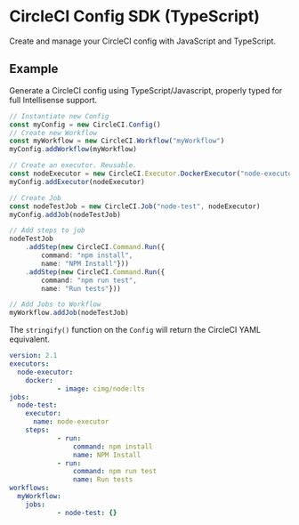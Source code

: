 # CircleCI Config SDK (TypeScript)

Create and manage your CircleCI config with JavaScript and TypeScript.

## Example

Generate a CircleCI config using TypeScript/Javascript, properly typed for full Intellisense support.

```typescript
// Instantiate new Config
const myConfig = new CircleCI.Config()
// Create new Workflow
const myWorkflow = new CircleCI.Workflow("myWorkflow")
myConfig.addWorkflow(myWorkflow)

// Create an executor. Reusable.
const nodeExecutor = new CircleCI.Executor.DockerExecutor("node-executor", "cimg/node:lts")
myConfig.addExecutor(nodeExecutor)

// Create Job
const nodeTestJob = new CircleCI.Job("node-test", nodeExecutor)
myConfig.addJob(nodeTestJob)

// Add steps to job
nodeTestJob
	.addStep(new CircleCI.Command.Run({
		command: "npm install",
		name: "NPM Install"}))
	.addStep(new CircleCI.Command.Run({
		command: "npm run test",
		name: "Run tests"}))

// Add Jobs to Workflow
myWorkflow.addJob(nodeTestJob)

```

The `stringify()` function on the `Config` will return the CircleCI YAML equivalent.

```yaml
version: 2.1
executors:
  node-executor:
    docker:
			- image: cimg/node:lts
jobs:
  node-test:
    executor:
      name: node-executor
    steps:
			- run:
				command: npm install
				name: NPM Install
			- run:
				command: npm run test
				name: Run tests
workflows:
  myWorkflow:
    jobs:
			- node-test: {}
```